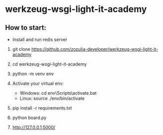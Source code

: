 # werkzeug-wsgi-light-it-academy

## How to start:
- Install and run redis server

1. git clone https://github.com/zozulia-developer/werkzeug-wsgi-light-it-academy
2. cd werkzeug-wsgi-light-it-academy
3. python -m venv env
4. Activate your virtual env:
   * Windows: cd env\Scripts\activate.bat
   * Linux: source ./env/bin/activate 
     
5. pip install -r requirements.txt
6. python board.py
7. http://127.0.0.1:5000/